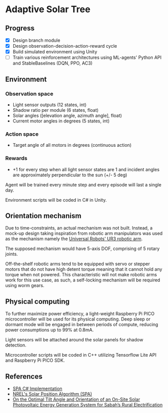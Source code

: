 # Adaptive Solar Tree

## Progress
- [X] Design branch module
- [X] Design observation-decision-action-reward cycle
- [X] Build simulated environment using Unity
- [ ] Train various reinforcement architectures using ML-agents' Python API and StableBaselines (DQN, PPO, AC3)

## Environment
### Observation space
- Light sensor outputs (12 states, int)
- Shadow ratio per module (6 states, float)
- Solar angles ([elevation angle, azimuth angle], float)
- Current motor angles in degrees (5 states, int)
### Action space
- Target angle of all motors in degrees (continuous action)
### Rewards
- +1 for every step when all light sensor states are 1 and incident angles are approximately perpendicular to the sun (+/- 5 deg)

Agent will be trained every minute step and every episode will last a single day.

Environment scripts will be coded in C# in Unity.

## Orientation mechanism
Due to time-constraints, an actual mechanism was not built. Instead, a mock-up design taking inspiration from 
robotic arm manipulators was used as the mechanism namely the [Universal Robots' UR3 robotic arm](https://wiredworkers.io/universal-robots-ur3/).

The supposed mechanism would have 5-axis DOF, comprising of 5 rotary joints.

Off-the-shelf robotic arms tend to be equipped with servo or stepper motors that do not have high detent torque meaning that it cannot hold any torque when not powered. This characteristic will not make robotic arms work for this use case, as such, a self-locking mechanism will be required using worm gears.

## Physical computing
To further maximize power efficiency, a light-weight Raspberry Pi PICO microcontroller will be used for its physical computing. Deep sleep or dormant mode will be engaged in between periods of compute, reducing power consumptions up to 99% at 0.8mA. 

Light sensors will be attached around the solar panels for shadow detection.

Microcontroller scripts will be coded in C++ utilizing Tensorflow Lite API and Raspberry Pi PICO SDK.

## References
- [SPA C# Implementation](https://gist.github.com/paulhayes/54a7aa2ee3cccad4d37bb65977eb19e2)
- [NREL's Solar Position Algorithm (SPA)](https://midcdmz.nrel.gov/spa/)
- [On the Optimal Tilt Angle and Orientation of an On-Site Solar Photovoltaic Energy Generation System for Sabah’s Rural Electrification](https://doi.org/10.3390/su13105730)